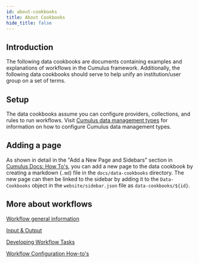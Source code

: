 ```yaml
---
id: about-cookbooks
title: About Cookbooks
hide_title: false
---
```


## Introduction

The following data cookbooks are documents containing examples and explanations of workflows in the Cumulus framework. Additionally, the following data cookbooks should serve to help unify an institution/user group on a set of terms.

## Setup

The data cookbooks assume you can configure providers, collections, and rules to run workflows. Visit [Cumulus data management types](../configuration/data-management-types) for information on how to configure Cumulus data management types.

## Adding a page

As shown in detail in the "Add a New Page and Sidebars" section in [Cumulus Docs: How To's](docs-how-to.md), you can add a new page to the data cookbook by creating a markdown (`.md`) file in the `docs/data-cookbooks` directory. The new page can then be linked to the sidebar by adding it to the `Data-Cookbooks` object in the `website/sidebar.json` file as `data-cookbooks/${id}`.

## More about workflows

[Workflow general information](workflows/README.md)

[Input & Output](workflows/input_output.md)

[Developing Workflow Tasks](workflows/developing-workflow-tasks.md)

[Workflow Configuration How-to's](workflows/workflow-configuration-how-to.md)

